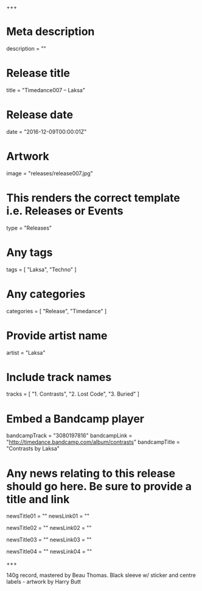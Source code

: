 +++

# Meta description
description = ""

# Release title
title = "Timedance007 – Laksa"

# Release date
date = "2016-12-09T00:00:01Z"

# Artwork
image = "releases/release007.jpg"

# This renders the correct template i.e. Releases or Events
type = "Releases"

# Any tags
tags = [ 
	"Laksa", 
	"Techno"
]

# Any categories
categories = [ "Release", "Timedance" ]

# Provide artist name
artist = "Laksa"

# Include track names
tracks = [
	"1. Contrasts",
	"2. Lost Code",
	"3. Buried"
]

# Embed a Bandcamp player
bandcampTrack = "3080197816"
bandcampLink = "http://timedance.bandcamp.com/album/contrasts"
bandcampTitle = "Contrasts by Laksa"

# Any news relating to this release should go here. Be sure to provide a title and link
newsTitle01 = ""
newsLink01 = ""

newsTitle02 = ""
newsLink02 = ""

newsTitle03 = ""
newsLink03 = ""

newsTitle04 = ""
newsLink04 = ""

+++

<!-- Provide a summary/statement below -->
140g record, mastered by Beau Thomas. Black sleeve w/ sticker and centre labels - artwork by Harry Butt 
